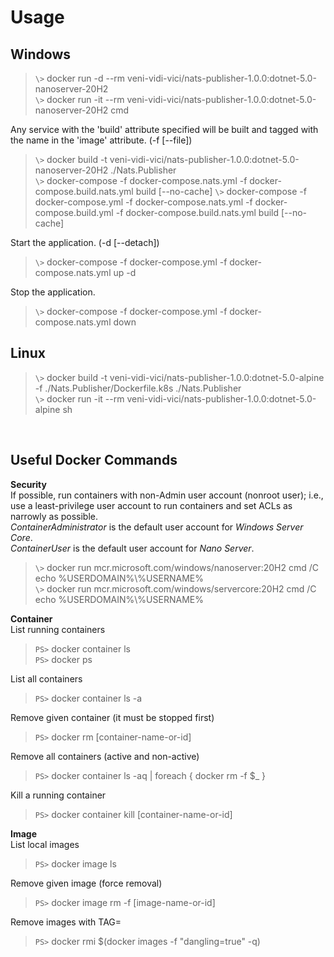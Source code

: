 # Usage
Windows
-------
>`\>` docker run -d --rm veni-vidi-vici/nats-publisher-1.0.0:dotnet-5.0-nanoserver-20H2<br>
>`\>` docker run -it --rm veni-vidi-vici/nats-publisher-1.0.0:dotnet-5.0-nanoserver-20H2 cmd

Any service with the 'build' attribute specified will be built and tagged with the name in the 'image' attribute. (-f [--file])
>`\>` docker build -t veni-vidi-vici/nats-publisher-1.0.0:dotnet-5.0-nanoserver-20H2 ./Nats.Publisher<br>
>`\>` docker-compose -f docker-compose.nats.yml -f docker-compose.build.nats.yml build [--no-cache]
>`\>` docker-compose -f docker-compose.yml -f docker-compose.nats.yml -f docker-compose.build.yml -f docker-compose.build.nats.yml build [--no-cache]

Start the application. (-d [--detach])
>`\>` docker-compose -f docker-compose.yml -f docker-compose.nats.yml up -d

Stop the application.
>`\>` docker-compose -f docker-compose.yml -f docker-compose.nats.yml down

Linux
-----
>`\>` docker build -t veni-vidi-vici/nats-publisher-1.0.0:dotnet-5.0-alpine -f ./Nats.Publisher/Dockerfile.k8s ./Nats.Publisher<br>
>`\>` docker run -it --rm veni-vidi-vici/nats-publisher-1.0.0:dotnet-5.0-alpine sh

<br>

Useful Docker Commands
----------------------
**Security**<br>
If possible, run containers with non-Admin user account (nonroot user); i.e., use a least-privilege user account to run containers and set ACLs as narrowly as possible.<br>
*ContainerAdministrator* is the default user account for *Windows Server Core*.<br>
*ContainerUser* is the default user account for *Nano Server*.<br>
>`\>` docker run mcr.microsoft.com/windows/nanoserver:20H2 cmd /C echo %USERDOMAIN%\\%USERNAME%<br>
>`\>` docker run mcr.microsoft.com/windows/servercore:20H2 cmd /C echo %USERDOMAIN%\\%USERNAME%

**Container**<br>
List running containers
>`PS>` docker container ls<br>
>`PS>` docker ps

List all containers
>`PS>` docker container ls -a

Remove given container (it must be stopped first)
>`PS>` docker rm [container-name-or-id]

Remove all containers (active and non-active)
>`PS>` docker container ls -aq | foreach { docker rm -f $_ }

Kill a running container
>`PS>` docker container kill [container-name-or-id]

**Image**<br>
List local images
>`PS>` docker image ls

Remove given image (force removal)
>`PS>` docker image rm -f [image-name-or-id]

Remove images with TAG=<none>
>`PS>` docker rmi $(docker images -f "dangling=true" -q)
